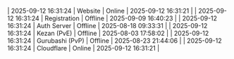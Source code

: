 | 2025-09-12 16:31:24 | Website | Online | 2025-09-12 16:31:21 |
| 2025-09-12 16:31:24 | Registration | Offline | 2025-09-09 16:40:23 |
| 2025-09-12 16:31:24 | Auth Server | Offline | 2025-08-18 09:33:31 |
| 2025-09-12 16:31:24 | Kezan (PvE) | Offline | 2025-08-03 17:58:02 |
| 2025-09-12 16:31:24 | Gurubashi (PvP) | Offline | 2025-08-23 21:44:06 |
| 2025-09-12 16:31:24 | Cloudflare | Online | 2025-09-12 16:31:21 |
